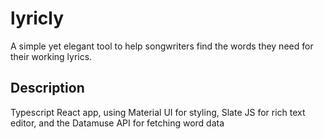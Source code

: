 # lyricly

A simple yet elegant tool to help songwriters find the words they need for their working lyrics.

## Description

Typescript React app, using Material UI for styling, Slate JS for rich text editor, and the Datamuse API for fetching word data
